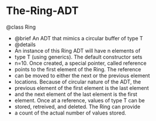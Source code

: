 # The-Ring-ADT
@class Ring
 * @brief An ADT that mimics a circular buffer of type T
 * @details
 * An instance of this Ring ADT will have n elements of
 * type T (using generics). The default constructor sets
 * n=10. Once created, a special pointer, called reference
 * points to the first element of the Ring. The reference
 * can be moved to either the next or the previous element
 * locations. Because of circular nature of the ADT, the
 * previous element of the first element is the last element
 * and the next element of the last element is the first
 * element. Once at a reference, values of type T can be
 * stored, retreived, and deleted. The Ring can provide
 * a count of the actual number of values stored.
